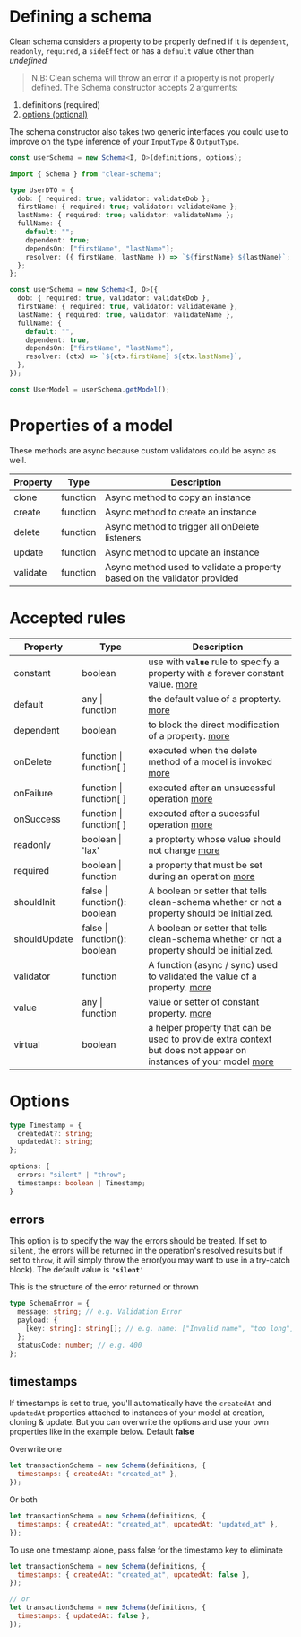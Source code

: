 # Defining a schema

Clean schema considers a property to be properly defined if it is `dependent`, `readonly`, `required`, a `sideEffect` or has a `default` value other than _undefined_

> N.B: Clean schema will throw an error if a property is not properly defined.
> The Schema constructor accepts 2 arguments:

1. definitions (required)
1. [options (optional)](#options)

The schema constructor also takes two generic interfaces you could use to improve on the type inference of your `InputType` & `OutputType`.

```ts
const userSchema = new Schema<I, O>(definitions, options);
```

```ts
import { Schema } from "clean-schema";

type UserDTO = {
  dob: { required: true; validator: validateDob };
  firstName: { required: true; validator: validateName };
  lastName: { required: true; validator: validateName };
  fullName: {
    default: "";
    dependent: true;
    dependsOn: ["firstName", "lastName"];
    resolver: ({ firstName, lastName }) => `${firstName} ${lastName}`;
  };
};

const userSchema = new Schema<I, O>({
  dob: { required: true, validator: validateDob },
  firstName: { required: true, validator: validateName },
  lastName: { required: true, validator: validateName },
  fullName: {
    default: "",
    dependent: true,
    dependsOn: ["firstName", "lastName"],
    resolver: (ctx) => `${ctx.firstName} ${ctx.lastName}`,
  },
});

const UserModel = userSchema.getModel();
```

# Properties of a model

These methods are async because custom validators could be async as well.

| Property | Type     | Description                                                              |
| -------- | -------- | ------------------------------------------------------------------------ |
| clone    | function | Async method to copy an instance                                         |
| create   | function | Async method to create an instance                                       |
| delete   | function | Async method to trigger all onDelete listeners                           |
| update   | function | Async method to update an instance                                       |
| validate | function | Async method used to validate a property based on the validator provided |

# Accepted rules

| Property     | Type                         | Description                                                                                                                                               |
| ------------ | ---------------------------- | --------------------------------------------------------------------------------------------------------------------------------------------------------- |
| constant     | boolean                      | use with **`value`** rule to specify a property with a forever constant value. [more](../../../v3.0.0/schema/definition/constants.md#constant-properties) |
| default      | any \| function              | the default value of a propterty. [more](../../../v3.0.0/schema/definition/defaults.md#default-values)                                                    |
| dependent    | boolean                      | to block the direct modification of a property. [more](../../../v3.0.0/schema/definition/dependents.md#dependent-properties)                              |
| onDelete     | function \| function[ ]      | executed when the delete method of a model is invoked [more](../../../v3.0.0/schema/definition/life-cycles.md#ondelete)                                   |
| onFailure    | function \| function[ ]      | executed after an unsucessful operation [more](../../../v3.0.0/schema/definition/life-cycles.md#onfailure)                                                |
| onSuccess    | function \| function[ ]      | executed after a sucessful operation [more](../../../v3.0.0/schema/definition/life-cycles.md#onsuccess)                                                   |
| readonly     | boolean \| 'lax'             | a propterty whose value should not change [more](../../../v3.0.0/schema/definition/readonly.md#readonly-properties)                                       |
| required     | boolean \| function          | a property that must be set during an operation [more](../../../v3.0.0/schema/definition/required.md#required-properties)                                 |
| shouldInit   | false \| function(): boolean | A boolean or setter that tells clean-schema whether or not a property should be initialized.                                                              |
| shouldUpdate | false \| function(): boolean | A boolean or setter that tells clean-schema whether or not a property should be initialized.                                                              |
| validator    | function                     | A function (async / sync) used to validated the value of a property. [more](../../../v1.4.6/validate/index.md#validators)                                 |
| value        | any \| function              | value or setter of constant property. [more](./constants.md#constant-properties`)                                                                         |
| virtual      | boolean                      | a helper property that can be used to provide extra context but does not appear on instances of your model [more](./virtuals.md#virtual-properties)       |

# Options

```ts
type Timestamp = {
  createdAt?: string;
  updatedAt?: string;
};

options: {
  errors: "silent" | "throw";
  timestamps: boolean | Timestamp;
}
```

## errors

This option is to specify the way the errors should be treated. If set to `silent`, the errors will be returned in the operation's resolved results but if set to `throw`, it will simply throw the error(you may want to use in a try-catch block). The default value is **`'silent'`**

This is the structure of the error returned or thrown

```ts
type SchemaError = {
  message: string; // e.g. Validation Error
  payload: {
    [key: string]: string[]; // e.g. name: ["Invalid name", "too long"]
  };
  statusCode: number; // e.g. 400
};
```

## timestamps

If timestamps is set to true, you'll automatically have the `createdAt` and `updatedAt` properties attached to instances of your model at creation, cloning & update. But you can overwrite the options and use your own properties like in the example below. Default **false**

Overwrite one

```js
let transactionSchema = new Schema(definitions, {
  timestamps: { createdAt: "created_at" },
});
```

Or both

```js
let transactionSchema = new Schema(definitions, {
  timestamps: { createdAt: "created_at", updatedAt: "updated_at" },
});
```

To use one timestamp alone, pass false for the timestamp key to eliminate

```js
let transactionSchema = new Schema(definitions, {
  timestamps: { createdAt: "created_at", updatedAt: false },
});

// or
let transactionSchema = new Schema(definitions, {
  timestamps: { updatedAt: false },
});
```
